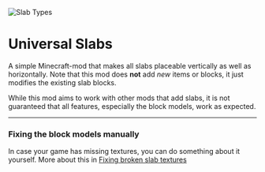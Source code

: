 ![Slab Types](https://user-images.githubusercontent.com/130693918/231869727-494e7181-4d8c-450d-b411-2b0478a12aa8.png)
# Universal Slabs

A simple Minecraft-mod that makes all slabs placeable vertically as well as horizontally. Note that this mod does **not** add *new* items or blocks, it just modifies the existing slab blocks.  

While this mod aims to work with other mods that add slabs, it is not guaranteed that all features, especially the block models, work as expected.

---

### Fixing the block models manually

In case your game has missing textures, you can do something about it yourself. More about this in [Fixing broken slab textures](https://github.com/nonstopslip/Universal-Slabs/wiki/Fixing-broken-slab-textures)
